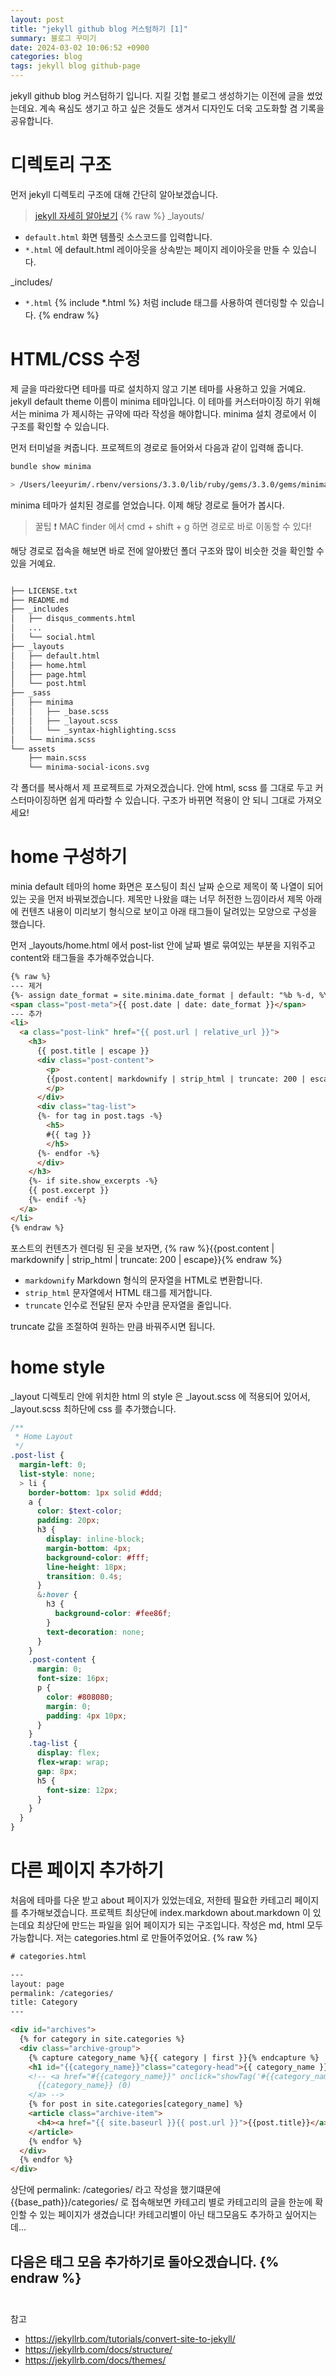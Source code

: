 ```yaml
---
layout: post
title: "jekyll github blog 커스텀하기 [1]"
summary: 블로그 꾸미기
date: 2024-03-02 10:06:52 +0900
categories: blog
tags: jekyll blog github-page
---
```


jekyll github blog 커스텀하기 입니다. 지킬 깃헙 블로그 생성하기는 이전에 글을 썼었는데요. 계속 욕심도 생기고 하고 싶은 것들도 생겨서 디자인도 더욱 고도화할 겸 기록을 공유합니다.

# 디렉토리 구조

먼저 jekyll 디렉토리 구조에 대해 간단히 알아보겠습니다.
> <a href="{{base_path}}/etc/jekyll-know/">jekyll 자세히 알아보기</a>
{% raw %}
_layouts/

- <code>default.html</code> 화면 템플릿 소스코드를 입력합니다. 
- <code>*.html</code> 에 default.html 레이아웃을 상속받는 페이지 레이아웃을 만들 수 있습니다.

_includes/
- <code>*.html</code> {% include *.html %} 처럼 include 태그를 사용하여 렌더링할 수 있습니다.
{% endraw %}

# HTML/CSS 수정
제 글을 따라왔다면 테마를 따로 설치하지 않고 기본 테마를 사용하고 있을 거예요. jekyll default theme 이름이 minima 테마입니다. 이 테마를 커스터마이징 하기 위해서는 minima 가 제시하는 규약에 따라 작성을 해야합니다.
minima 설치 경로에서 이 구조를 확인할 수 있습니다.

먼저 터미널을 켜줍니다. 프로젝트의 경로로 들어와서 다음과 같이 입력해 줍니다.
```bash
bundle show minima

> /Users/leeyurim/.rbenv/versions/3.3.0/lib/ruby/gems/3.3.0/gems/minima-2.5.1
```
minima 테마가 설치된 경로를 얻었습니다. 이제 해당 경로로 들어가 봅시다.
> 꿀팁 ❗️ MAC finder 에서 cmd + shift + g 하면 경로로 바로 이동할 수 있다!

해당 경로로 접속을 해보면 바로 전에 알아봤던 폴더 구조와 많이 비슷한 것을 확인할 수 있을 거예요.

```bash

├── LICENSE.txt
├── README.md
├── _includes
│   ├── disqus_comments.html
│   ...
│   └── social.html
├── _layouts
│   ├── default.html
│   ├── home.html
│   ├── page.html
│   └── post.html
├── _sass
│   ├── minima
│   │   ├── _base.scss
│   │   ├── _layout.scss
│   │   └── _syntax-highlighting.scss
│   └── minima.scss
└── assets
    ├── main.scss
    └── minima-social-icons.svg

```
각 폴더를 복사해서 제 프로젝트로 가져오겠습니다. 안에 html, scss 를 그대로 두고 커스터마이징하면 쉽게 따라할 수 있습니다. <span class="h-yellow">구조가 바뀌면 적용이 안 되니 그대로 가져오세요!</span>

# home 구성하기

minia default 테마의 home 화면은 포스팅이 최신 날짜 순으로 제목이 쭉 나열이 되어있는 곳을 먼저 바꿔보겠습니다.
제목만 나왔을 떄는 너무 허전한 느낌이라서 제목 아래에 컨텐츠 내용이 미리보기 형식으로 보이고 아래 태그들이 달려있는 모양으로 구성을 했습니다.

먼저 _layouts/home.html 에서 post-list 안에 날짜 별로 묶여있는 부분을 지워주고 content와 태그들을 추가해주었습니다.
```html
{% raw %}
--- 제거
{%- assign date_format = site.minima.date_format | default: "%b %-d, %Y" -%}
<span class="post-meta">{{ post.date | date: date_format }}</span>
--- 추가
<li>
  <a class="post-link" href="{{ post.url | relative_url }}">
    <h3>
      {{ post.title | escape }}
      <div class="post-content">
        <p>
        {{post.content| markdownify | strip_html | truncate: 200 | escape }}
        </p>
      </div>
      <div class="tag-list">
      {%- for tag in post.tags -%}
        <h5>
        #{{ tag }}
        </h5>
      {%- endfor -%}
      </div>
    </h3>
    {%- if site.show_excerpts -%}
    {{ post.excerpt }}
    {%- endif -%}
  </a>
</li>
{% endraw %}
```

포스트의 컨텐츠가 렌더링 된 곳을 보자면, 
{% raw %}{{post.content | markdownify | strip_html | truncate: 200 | escape}}{% endraw %}
- <code>markdownify</code> Markdown 형식의 문자열을 HTML로 변환합니다. <br>
- <code>strip_html</code> 문자열에서 HTML 태그를 제거합니다.<br>
- <code>truncate</code> 인수로 전달된 문자 수만큼 문자열을 줄입니다.

truncate 값을 조절하여 원하는 만큼 바꿔주시면 됩니다.

# home style
_layout 디렉토리 안에 위치한 html 의 style 은 _layout.scss 에 적용되어 있어서, _layout.scss 최하단에 css 를 추가했습니다.
```scss
/**
 * Home Layout
 */
.post-list {
  margin-left: 0;
  list-style: none;
  > li {
    border-bottom: 1px solid #ddd;
    a {
      color: $text-color;
      padding: 20px;
      h3 {
        display: inline-block;
        margin-bottom: 4px;
        background-color: #fff;
        line-height: 18px;
        transition: 0.4s;
      }
      &:hover {
        h3 {
          background-color: #fee86f;
        }
        text-decoration: none;
      }
    }
    .post-content {
      margin: 0;
      font-size: 16px;
      p {
        color: #808080;
        margin: 0;
        padding: 4px 10px;
      }
    }
    .tag-list {
      display: flex;
      flex-wrap: wrap;
      gap: 8px;
      h5 {
        font-size: 12px;
      }
    }
  }
}
```

# 다른 페이지 추가하기

처음에 테마를 다운 받고 about 페이지가 있었는데요, 저한테 필요한 카테고리 페이지를 추가해보겠습니다.
프로젝트 최상단에 index.markdown about.markdown 이 있는데요 최상단에 만드는 파일을 읽어 페이지가 되는 구조입니다.
작성은 md, html 모두 가능합니다. 저는 categories.html 로 만들어주었어요.
{% raw %}
```html
# categories.html

---
layout: page
permalink: /categories/
title: Category
---

<div id="archives">
  {% for category in site.categories %}
  <div class="archive-group">
    {% capture category_name %}{{ category | first }}{% endcapture %}
    <h1 id="{{category_name}}"class="category-head">{{ category_name }}</h1>
    <!-- <a href="#{{category_name}}" onclick="showTag('#{{category_name}}')">
      {{category_name}} (0)
    </a> -->
    {% for post in site.categories[category_name] %}
    <article class="archive-item">
      <h4><a href="{{ site.baseurl }}{{ post.url }}">{{post.title}}</a></h4>
    </article>
    {% endfor %}
  </div>
  {% endfor %}
</div>
```
상단에 <span class="h-yellow">permalink: /categories/</span> 라고 작성을 했기떄문에 
{{base_path}}/categories/ 로 접속해보면 카테고리 별로 카테고리의 글을 한눈에 확인할 수 있는 페이지가 생겼습니다!
카테고리별이 아닌 태그모음도 추가하고 싶어지는데...

다음은 태그 모음 추가하기로 돌아오겠습니다.
{% endraw %}
<br>
<br>
---
참고
- <https://jekyllrb.com/tutorials/convert-site-to-jekyll/>
- <https://jekyllrb.com/docs/structure/>
- <https://jekyllrb.com/docs/themes/>